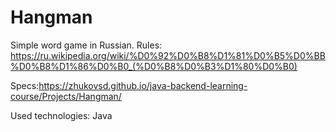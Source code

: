 # Hangman
Simple word game in Russian.
Rules: https://ru.wikipedia.org/wiki/%D0%92%D0%B8%D1%81%D0%B5%D0%BB%D0%B8%D1%86%D0%B0_(%D0%B8%D0%B3%D1%80%D0%B0)

Specs:https://zhukovsd.github.io/java-backend-learning-course/Projects/Hangman/

Used technologies:
Java